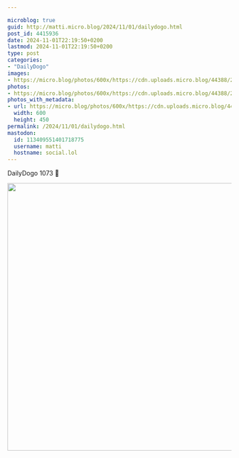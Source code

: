 ```yaml
---

microblog: true
guid: http://matti.micro.blog/2024/11/01/dailydogo.html
post_id: 4415936
date: 2024-11-01T22:19:50+0200
lastmod: 2024-11-01T22:19:50+0200
type: post
categories:
- "DailyDogo"
images:
- https://micro.blog/photos/600x/https://cdn.uploads.micro.blog/44388/2024/14e05290f04c4a47b9ac2a149e1d5f01.jpg
photos:
- https://micro.blog/photos/600x/https://cdn.uploads.micro.blog/44388/2024/14e05290f04c4a47b9ac2a149e1d5f01.jpg
photos_with_metadata:
- url: https://micro.blog/photos/600x/https://cdn.uploads.micro.blog/44388/2024/14e05290f04c4a47b9ac2a149e1d5f01.jpg
  width: 600
  height: 450
permalink: /2024/11/01/dailydogo.html
mastodon:
  id: 113409551401718775
  username: matti
  hostname: social.lol
---
```

DailyDogo 1073 🐶

<img src="/media/uploads/2024/14e05290f04c4a47b9ac2a149e1d5f01.jpg" width="600" alt="" />
